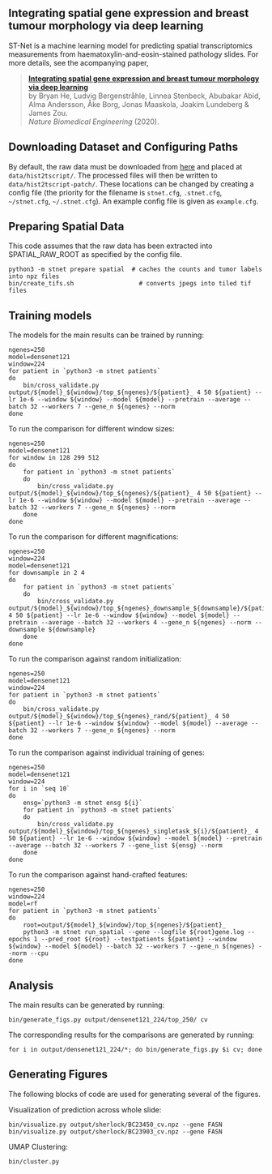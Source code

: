 Integrating spatial gene expression and breast tumour morphology via deep learning
----------------------------------------------------------------------------------

ST-Net is a machine learning model for predicting spatial transcriptomics measurements from haematoxylin-and-eosin-stained pathology slides.
For more details, see the acompanying paper,

> [**Integrating spatial gene expression and breast tumour morphology via deep learning**](https://rdcu.be/b46sX)<br/>
  by Bryan He, Ludvig Bergenstråhle, Linnea Stenbeck, Abubakar Abid, Alma Andersson, Åke Borg, Jonas Maaskola, Joakim Lundeberg & James Zou.<br/>
  <i>Nature Biomedical Engineering</i> (2020).



Downloading Dataset and Configuring Paths
-----------------------------------------
By default, the raw data must be downloaded from [here](https://data.mendeley.com/datasets/29ntw7sh4r) and placed at `data/hist2tscript/`.
The processed files will then be written to `data/hist2tscript-patch/`.
These locations  can be changed by creating a config file (the priority for the filename is `stnet.cfg`, `.stnet.cfg`, `~/stnet.cfg`, `~/.stnet.cfg`).
An example config file is given as `example.cfg`.

Preparing Spatial Data
----------------------
This code assumes that the raw data has been extracted into SPATIAL_RAW_ROOT as specified by the config file.
```
python3 -m stnet prepare spatial  # caches the counts and tumor labels into npz files
bin/create_tifs.sh                  # converts jpegs into tiled tif files
```

Training models
---------------

The models for the main results can be trained by running:
```
ngenes=250
model=densenet121
window=224
for patient in `python3 -m stnet patients`
do
    bin/cross_validate.py output/${model}_${window}/top_${ngenes}/${patient}_ 4 50 ${patient} --lr 1e-6 --window ${window} --model ${model} --pretrain --average --batch 32 --workers 7 --gene_n ${ngenes} --norm
done
```

To run the comparison for different window sizes:
```
ngenes=250
model=densenet121
for window in 128 299 512
do
    for patient in `python3 -m stnet patients`
    do
        bin/cross_validate.py output/${model}_${window}/top_${ngenes}/${patient}_ 4 50 ${patient} --lr 1e-6 --window ${window} --model ${model} --pretrain --average --batch 32 --workers 7 --gene_n ${ngenes} --norm
    done
done
```

To run the comparison for different magnifications:
```
ngenes=250
window=224
model=densenet121
for downsample in 2 4
do
    for patient in `python3 -m stnet patients`
    do
        bin/cross_validate.py output/${model}_${window}/top_${ngenes}_downsample_${downsample}/${patient}_ 4 50 ${patient} --lr 1e-6 --window ${window} --model ${model} --pretrain --average --batch 32 --workers 4 --gene_n ${ngenes} --norm --downsample ${downsample}
    done
done
```

To run the comparison against random initialization:
```
ngenes=250
model=densenet121
window=224
for patient in `python3 -m stnet patients`
do
    bin/cross_validate.py output/${model}_${window}/top_${ngenes}_rand/${patient}_ 4 50 ${patient} --lr 1e-6 --window ${window} --model ${model} --average --batch 32 --workers 7 --gene_n ${ngenes} --norm
done
```

To run the comparison against individual training of genes:
```
ngenes=250
model=densenet121
window=224
for i in `seq 10`
do
    ensg=`python3 -m stnet ensg ${i}`
    for patient in `python3 -m stnet patients`
    do
        bin/cross_validate.py output/${model}_${window}/top_${ngenes}_singletask_${i}/${patient}_ 4 50 ${patient} --lr 1e-6 --window ${window} --model ${model} --pretrain --average --batch 32 --workers 7 --gene_list ${ensg} --norm
    done
done
```

To run the comparison against hand-crafted features:
```
ngenes=250
window=224
model=rf
for patient in `python3 -m stnet patients`
do
    root=output/${model}_${window}/top_${ngenes}/${patient}_ 
    python3 -m stnet run_spatial --gene --logfile ${root}gene.log --epochs 1 --pred_root ${root} --testpatients ${patient} --window ${window} --model ${model} --batch 32 --workers 7 --gene_n ${ngenes} --norm --cpu
done
```

Analysis
--------

The main results can be generated by running:
```
bin/generate_figs.py output/densenet121_224/top_250/ cv
```

The corresponding results for the comparisons are generated by running:
```
for i in output/densenet121_224/*; do bin/generate_figs.py $i cv; done
```

Generating Figures
------------------

The following blocks of code are used for generating several of the figures.

Visualization of prediction across whole slide:
```
bin/visualize.py output/sherlock/BC23450_cv.npz --gene FASN
bin/visualize.py output/sherlock/BC23903_cv.npz --gene FASN
```

UMAP Clustering:
```
bin/cluster.py
```
